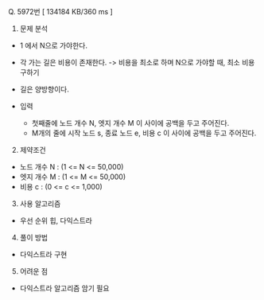 Q. 5972번 [ 134184 KB/360 ms ]

1. 문제 분석
- 1 에서 N으로 가야한다.
- 각 가는 길은 비용이 존재한다. -> 비용을 최소로 하며 N으로 가야할 때, 최소 비용 구하기
- 길은 양방향이다.

- 입력
  - 첫째줄에 노드 개수 N, 엣지 개수 M 이 사이에 공백을 두고 주어진다.
  - M개의 줄에 시작 노드 s, 종료 노드 e, 비용 c 이 사이에 공백을 두고 주어진다. 

2. 제약조건
- 노드 개수 N : (1 <= N <= 50,000)
- 엣지 개수 M : (1 <= M <= 50,000)
- 비용 c : (0 <= c <= 1,000)

3. 사용 알고리즘
- 우선 순위 힙, 다익스트라

4. 풀이 방법
- 다익스트라 구현

5. 어려운 점
- 다익스트라 알고리즘 암기 필요